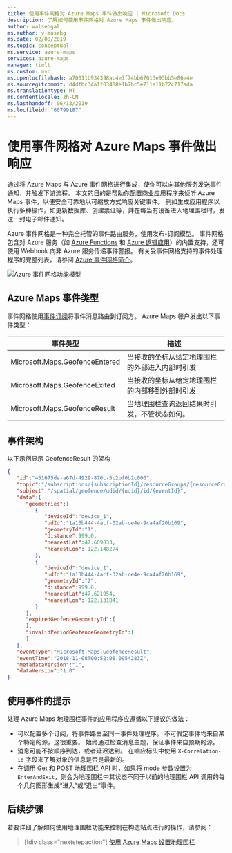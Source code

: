 ```yaml
---
title: 使用事件网格对 Azure Maps 事件做出响应 | Microsoft Docs
description: 了解如何使用事件网格对 Azure Maps 事件做出响应。
author: walsehgal
ms.author: v-musehg
ms.date: 02/08/2019
ms.topic: conceptual
ms.service: azure-maps
services: azure-maps
manager: timlt
ms.custom: mvc
ms.openlocfilehash: a70011b934398ac4e7f74bb67013e93bb5e86e4e
ms.sourcegitcommit: d4dfbc34a1f03488e1b7bc5e711a11b72c717ada
ms.translationtype: MT
ms.contentlocale: zh-CN
ms.lasthandoff: 06/13/2019
ms.locfileid: "60799187"
---
```

# <a name="react-to-azure-maps-events-by-using-event-grid"></a>使用事件网格对 Azure Maps 事件做出响应 

通过将 Azure Maps 与 Azure 事件网格进行集成，使你可以向其他服务发送事件通知，并触发下游流程。 本文的目的是帮助你配置商业应用程序来侦听 Azure Maps 事件，以便安全可靠地以可缩放方式响应关键事件。 例如生成应用程序以执行多种操作，如更新数据库、创建票证等，并在每当有设备进入地理围栏时，发送一封电子邮件通知。

Azure 事件网格是一种完全托管的事件路由服务，使用发布-订阅模型。 事件网格包含对 Azure 服务（如 [Azure Functions](https://docs.microsoft.com/azure/azure-functions/functions-overview) 和 [Azure 逻辑应用](https://docs.microsoft.com/azure/azure-functions/functions-overview)）的内置支持，还可使用 Webhook 向非 Azure 服务传递事件警报。 有关受事件网格支持的事件处理程序的完整列表，请参阅 [Azure 事件网格简介](https://docs.microsoft.com/azure/event-grid/overview)。


![Azure 事件网格功能模型](./media/azure-maps-event-grid-integration/azure-event-grid-functional-model.png)


## <a name="azure-maps-events-types"></a>Azure Maps 事件类型

事件网格使用[事件订阅](https://docs.microsoft.com/azure/event-grid/concepts#event-subscriptions)将事件消息路由到订阅方。 Azure Maps 帐户发出以下事件类型： 

| 事件类型 | 描述 |
| ---------- | ----------- |
| Microsoft.Maps.GeofenceEntered | 当接收的坐标从给定地理围栏的外部进入内部时引发 |
| Microsoft.Maps.GeofenceExited | 当接收的坐标从给定地理围栏的内部移到外部时引发 |
| Microsoft.Maps.GeofenceResult | 当地理围栏查询返回结果时引发，不管状态如何。 |

## <a name="event-schema"></a>事件架构

以下示例显示 GeofenceResult 的架构

```JSON
{   
   "id":"451675de-a67d-4929-876c-5c2bf0b2c000", 
   "topic":"/subscriptions/{subscriptionId}/resourceGroups/{resourceGroup}/providers/Microsoft.Maps/accounts/{accountName}", 
   "subject":"/spatial/geofence/udid/{udid}/id/{eventId}", 
   "data":{   
      "geometries":[   
         {   
            "deviceId":"device_1", 
            "udId":"1a13b444-4acf-32ab-ce4e-9ca4af20b169", 
            "geometryId":"1", 
            "distance":999.0, 
            "nearestLat":47.609833, 
            "nearestLon":-122.148274 
         }, 
         {   
            "deviceId":"device_1", 
            "udId":"1a13b444-4acf-32ab-ce4e-9ca4af20b169", 
            "geometryId":"2", 
            "distance":999.0, 
            "nearestLat":47.621954, 
            "nearestLon":-122.131841 
         } 
      ], 
      "expiredGeofenceGeometryId":[   
      ], 
      "invalidPeriodGeofenceGeometryId":[   
      ] 
   }, 
   "eventType":"Microsoft.Maps.GeofenceResult", 
   "eventTime":"2018-11-08T00:52:08.0954283Z", 
   "metadataVersion":"1", 
   "dataVersion":"1.0" 
}
```

## <a name="tips-for-consuming-events"></a>使用事件的提示

处理 Azure Maps 地理围栏事件的应用程序应遵循以下建议的做法：

* 可以配置多个订阅，将事件路由至同一事件处理程序。 不可假定事件均来自某个特定的源，这很重要。 始终通过检查消息主题，保证事件来自预期的源。
* 消息可能不按顺序到达，或者延迟达到。 在响应标头中使用 `X-Correlation-id` 字段来了解对象的信息是否是最新的。
* 在调用 Get 和 POST 地理围栏 API 时，如果将 mode 参数设置为 `EnterAndExit`，则会为地理围栏中其状态不同于以前的地理围栏 API 调用的每个几何图形生成“进入”或“退出”事件。

## <a name="next-steps"></a>后续步骤

若要详细了解如何使用地理围栏功能来控制在构造站点进行的操作，请参阅：

> [!div class="nextstepaction"] 
> [使用 Azure Maps 设置地理围栏](tutorial-geofence.md)